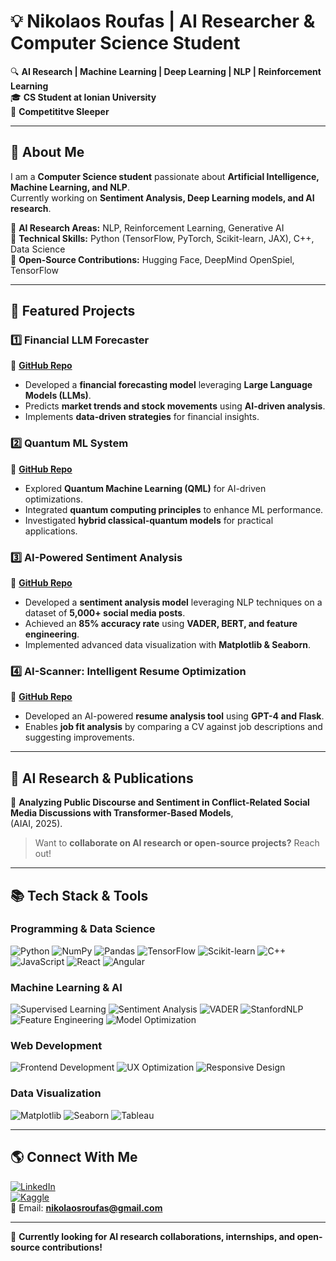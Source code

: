 # 💡 Nikolaos Roufas | AI Researcher & Computer Science Student

🔍 **AI Research | Machine Learning | Deep Learning | NLP | Reinforcement Learning**  
🎓 **CS Student at Ionian University**  
🫠 **Competititve Sleeper**

---

## 🚀 About Me
I am a **Computer Science student** passionate about **Artificial Intelligence, Machine Learning, and NLP**.  
Currently working on **Sentiment Analysis, Deep Learning models, and AI research**.  

🔹 **AI Research Areas:** NLP, Reinforcement Learning, Generative AI  
🔹 **Technical Skills:** Python (TensorFlow, PyTorch, Scikit-learn, JAX), C++, Data Science  
🔹 **Open-Source Contributions:** Hugging Face, DeepMind OpenSpiel, TensorFlow  

---

## 📂 Featured Projects

### 1️⃣ **Financial LLM Forecaster**  
📌 **[GitHub Repo](https://github.com/NikolasRoufas/financial-llm-forecaster)**  
- Developed a **financial forecasting model** leveraging **Large Language Models (LLMs)**.  
- Predicts **market trends and stock movements** using **AI-driven analysis**.  
- Implements **data-driven strategies** for financial insights.  

### 2️⃣ **Quantum ML System**  
📌 **[GitHub Repo](https://github.com/NikolasRoufas/quantum-ml-system)**  
- Explored **Quantum Machine Learning (QML)** for AI-driven optimizations.  
- Integrated **quantum computing principles** to enhance ML performance.  
- Investigated **hybrid classical-quantum models** for practical applications.  

### 3️⃣ **AI-Powered Sentiment Analysis**  
📌 **[GitHub Repo](https://github.com/NikolasRoufas/Syrian-Conflict-Sentiment-Analysis)**  
- Developed a **sentiment analysis model** leveraging NLP techniques on a dataset of **5,000+ social media posts**.  
- Achieved an **85% accuracy rate** using **VADER, BERT, and feature engineering**.  
- Implemented advanced data visualization with **Matplotlib & Seaborn**.  

### 4️⃣ **AI-Scanner: Intelligent Resume Optimization**  
📌 **[GitHub Repo](https://github.com/NikolasRoufas/AI-Scanner)**  
- Developed an AI-powered **resume analysis tool** using **GPT-4 and Flask**.  
- Enables **job fit analysis** by comparing a CV against job descriptions and suggesting improvements.  

---
 

## 📢 AI Research & Publications
🔹 **Analyzing Public Discourse and Sentiment in Conflict-Related Social Media Discussions with Transformer-Based Models**,<br>
(AIAI, 2025).

> Want to **collaborate on AI research or open-source projects?** Reach out!  

---

## 📚 Tech Stack & Tools
### Programming & Data Science
![Python](https://img.shields.io/badge/Python-%2314354C.svg?style=flat&logo=python&logoColor=white)
![NumPy](https://img.shields.io/badge/NumPy-%23013243.svg?style=flat&logo=numpy&logoColor=white)
![Pandas](https://img.shields.io/badge/Pandas-%23150458.svg?style=flat&logo=pandas&logoColor=white)
![TensorFlow](https://img.shields.io/badge/TensorFlow-%23FF6F00.svg?style=flat&logo=tensorflow&logoColor=white)
![Scikit-learn](https://img.shields.io/badge/Scikit--Learn-%23F7931E.svg?style=flat&logo=scikitlearn&logoColor=white)
![C++](https://img.shields.io/badge/C++-%2300599C.svg?style=flat&logo=cplusplus&logoColor=white)
![JavaScript](https://img.shields.io/badge/JavaScript-%23F7DF1E.svg?style=flat&logo=javascript&logoColor=black)
![React](https://img.shields.io/badge/React-%2361DAFB.svg?style=flat&logo=react&logoColor=black)
![Angular](https://img.shields.io/badge/Angular-%23DD0031.svg?style=flat&logo=angular&logoColor=white)

### Machine Learning & AI
![Supervised Learning](https://img.shields.io/badge/Supervised--Learning-%23000000.svg?style=flat&logo=python&logoColor=white)
![Sentiment Analysis](https://img.shields.io/badge/Sentiment--Analysis-%23FF6F00.svg?style=flat&logo=python&logoColor=white)
![VADER](https://img.shields.io/badge/VADER-%23F2F2F2.svg?style=flat&logo=python&logoColor=black)
![StanfordNLP](https://img.shields.io/badge/StanfordNLP-%2300507D.svg?style=flat&logo=python&logoColor=white)
![Feature Engineering](https://img.shields.io/badge/Feature--Engineering-%23FF6F00.svg?style=flat&logo=python&logoColor=white)
![Model Optimization](https://img.shields.io/badge/Model--Optimization-%23F2F2F2.svg?style=flat&logo=python&logoColor=black)

### Web Development
![Frontend Development](https://img.shields.io/badge/Frontend--Development-%23FF6F00.svg?style=flat&logo=html5&logoColor=white)
![UX Optimization](https://img.shields.io/badge/UX--Optimization-%23F2F2F2.svg?style=flat&logo=figma&logoColor=black)
![Responsive Design](https://img.shields.io/badge/Responsive--Design-%23F7931E.svg?style=flat&logo=css3&logoColor=white)

### Data Visualization
![Matplotlib](https://img.shields.io/badge/Matplotlib-%2300A9E0.svg?style=flat&logo=python&logoColor=white)
![Seaborn](https://img.shields.io/badge/Seaborn-%23F7931E.svg?style=flat&logo=python&logoColor=white)
![Tableau](https://img.shields.io/badge/Tableau-%23E97627.svg?style=flat&logo=tableau&logoColor=white)


---

## 🌎 Connect With Me
[![LinkedIn](https://img.shields.io/badge/LinkedIn-%230077B5.svg?style=flat&logo=linkedin&logoColor=white)](https://www.linkedin.com/in/nikolaosroufas/)  
[![Kaggle](https://img.shields.io/badge/Kaggle-%23008AD7.svg?style=flat&logo=kaggle&logoColor=white)](https://www.kaggle.com/nikolaosroufas)  
📩 Email: **nikolaosroufas@gmail.com**  

---

🔹 **Currently looking for AI research collaborations, internships, and open-source contributions!**  
